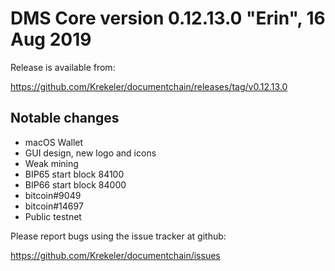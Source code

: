 DMS Core version 0.12.13.0 "Erin", 16 Aug 2019
======================================

Release is available from:

  <https://github.com/Krekeler/documentchain/releases/tag/v0.12.13.0>

## Notable changes

* macOS Wallet
* GUI design, new logo and icons
* Weak mining
* BIP65 start block 84100
* BIP66 start block 84000
* bitcoin#9049
* bitcoin#14697
* Public testnet

Please report bugs using the issue tracker at github:

  <https://github.com/Krekeler/documentchain/issues>
